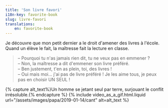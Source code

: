 ```yaml
---
title: 'Son livre favori'
i18n-key: favorite-book
slug: livre-favori
translations:
    en: favorite-book
---
```


Je découvre que mon petit dernier a le droit d'amener des livres à l'école.
Quand un élève le fait, la maîtresse fait la lecture en classe.

<!-- more -->

> – Pourquoi tu n'as jamais rien dit, tu ne veux pas en emmener ?  
> – Non, la maîtresse a dit d'emmener son livre préféré.  
> – Ben justement, t'en as plein, toi, des livres !  
> – Oui mais moi… j'ai pas de livre préféré ! Je les aime tous, je peux pas en
> choisir UN SEUL !

{% capture alt_text%}Un homme se jetant seul par terre, surjouant le conflit
irrésoluble.{% endcapture %} {% include video_as_a_gif.html.liquid
url="/assets/images/papa/2019-01-14/cant"
alt=alt_text
%}
